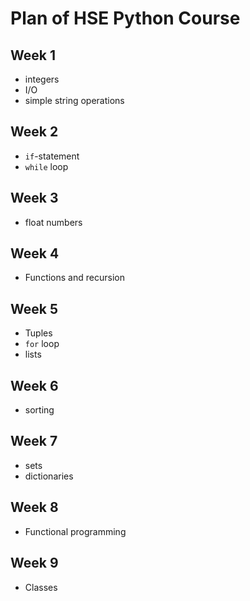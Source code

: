 # Plan of HSE Python Course

## Week 1
- integers
- I/O 
- simple string operations

## Week 2
- ``` if ```-statement
- ```while``` loop

## Week 3
- float numbers

## Week 4
- Functions and recursion

## Week 5
- Tuples
- ```for``` loop
- lists

## Week 6
- sorting

## Week 7
- sets
- dictionaries

## Week 8
- Functional programming 

## Week 9
- Classes
